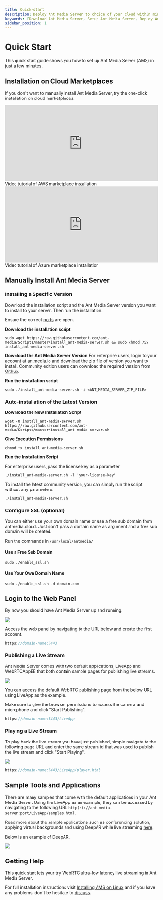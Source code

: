 ```yaml
---
title: Quick-start
description: Deploy Ant Media Server to choice of your cloud within minutes.
keywords: [Download Ant Media Server, Setup Ant Media Server, Deploy Ant Media Server, Tutorial to deploy Ant Media Server, Ant Media Documentation]
sidebar_position: 1
---
```


# Quick Start

This quick start guide shows you how to set up Ant Media Server (AMS) in just a few minutes.


## Installation on Cloud Marketplaces

 If you don't want to manually install Ant Media Server, try the one-click installation on cloud marketplaces. 


<div style={{display: 'flex', justifyContent: 'space-between', textAlign: 'center', fontWeight:'bold', height: 'auto'}}>
  <div  style={{width: '49%', height:'300px'}}>
      <iframe className="border border-rounded m-3" width="100%" height="250" src="https://www.youtube.com/embed/EH6v-yUyzjU" title="YouTube video player" frameborder="0" allow="accelerometer; autoplay; clipboard-write; encrypted-media; gyroscope; picture-in-picture; web-share" allowfullscreen></iframe>
      Video tutorial of AWS marketplace installation
  </div>
  <div  style={{width: '49%', height:'300px'}}>
      <iframe className="border border-rounded m-3" width="100%" height="250" src="https://www.youtube.com/embed/uE8uzWhKSBE" title="YouTube video player" frameborder="0" allow="accelerometer; autoplay; clipboard-write; encrypted-media; gyroscope; picture-in-picture; web-share" allowfullscreen></iframe>
      Video tutorial of Azure marketplace installation
  </div>
</div>

## Manually Install Ant Media Server

### Installing a Specific Version

Download the installation script and the Ant Media Server version you want to install to your server. Then run the installation. 

Ensure the correct [ports](http://localhost:3000/guides/installing-on-linux/installing-ams-on-linux/#server-ports) are open.

**Download the installation script**

```shell
sudo wget https://raw.githubusercontent.com/ant-media/Scripts/master/install_ant-media-server.sh && sudo chmod 755 install_ant-media-server.sh
```

**Download the Ant Media Server Version**
For enterprise users, login to your account at antmedia.io and download the zip file of version you want to install. Community edition users can download the required version from [Github](https://github.com/ant-media/Ant-Media-Server/tags). 

**Run the installation script**

```shell
sudo ./install_ant-media-server.sh -i <ANT_MEDIA_SERVER_ZIP_FILE>
```

### Auto-installation of the Latest Version

**Download the New Installation Script**

```shell
wget -O install_ant-media-server.sh https://raw.githubusercontent.com/ant-media/Scripts/master/install_ant-media-server.sh
```

**Give Execution Permissions**

```shell
chmod +x install_ant-media-server.sh
```

**Run the Installation Script**

For enterprise users, pass the license key as a parameter

```shell
./install_ant-media-server.sh -l 'your-license-key'
```

To install the latest community version, you can simply run the script without any parameters.

```shell
./install_ant-media-server.sh
```

### Configure SSL (optional)

You can either use your own domain name or use a free sub domain from antmedia.cloud. Just don't pass a domain name as argument and a free sub domain will be created. 

Run the commands in ```/usr/local/antmedia/```


#### Use a Free Sub Domain

```shell
sudo ./enable_ssl.sh
```

#### Use Your Own Domain Name

```shell
sudo ./enable_ssl.sh -d domain.com
```


## Login to the Web Panel

By now you should have Ant Media Server up and running. 

![](@site/static/img/quick-start/create-first-account.png)

Access the web panel by navigating to the URL below and create the first account. 

```js
https://domain-name:5443
```


### Publishing a Live Stream

Ant Media Server comes with two default applications, LiveApp and WebRTCAppEE that both contain sample pages for publishing live streams. 

![](@site/static/img/quick-start/publish-stream.png)

You can access the default WebRTC publishing page from the below URL using LiveApp as the example.

Make sure to give the browser permissions to access the camera and microphone and click "Start Publishing".

```js
https://domain-name:5443/LiveApp
```

### Playing a Live Stream

To play back the live stream you have just published, simple navigate to the following page URL and enter the same stream id that was used to publish the live stream and click "Start Playing". 

![](@site/static/img/quick-start/play-stream.png)


```js
https://domain-name:5443/LiveApp/player.html
```

## Sample Tools and Applications
There are many samples that come with the default applications in your Ant Media Server. Using the LiveApp as an example, they can be accessed by navigating to the following URL `http(s)://ant-media-server:port/LiveApp/samples.html`. 

Read more about the sample applications such as conferencing solution, applying virtual backgrounds and using DeepAR while live streaming [here](http://localhost:3000/get-started/sample-tools-and-applications/).

Below is an example of DeepAR.

![](@site/static/img/quick-start/deepar-sample.png)



## Getting Help


This quick start lets your try WebRTC ultra-low latency live streaming in Ant Media Server. 

For full installation instructions visit [Installing AMS on Linux](http://localhost:3000/guides/installing-on-linux/installing-ams-on-linux/) and if you have any problems, don't be hesitate to [discuss](https://github.com/orgs/ant-media/discussions).
